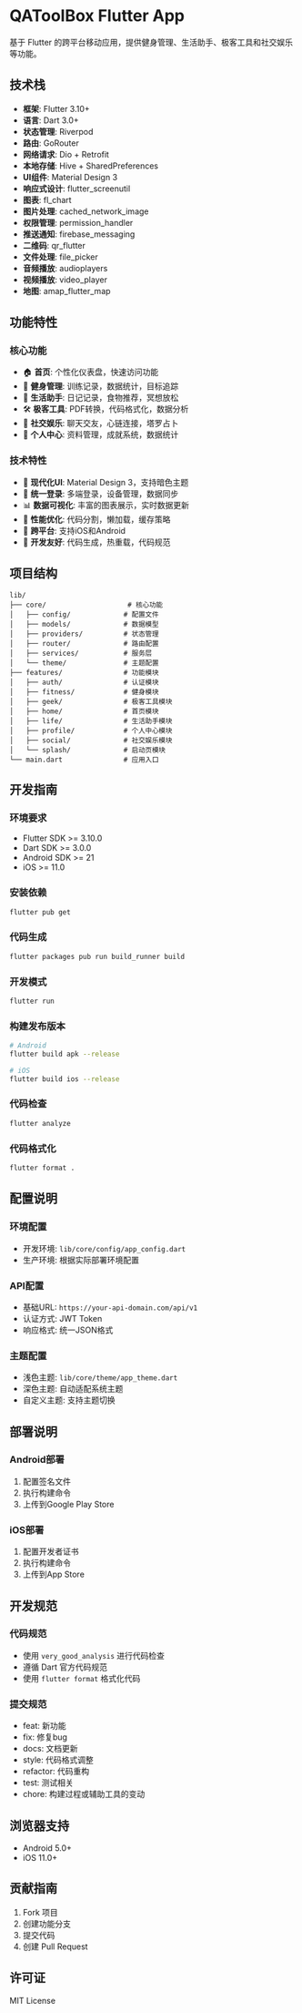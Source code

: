 # QAToolBox Flutter App

基于 Flutter 的跨平台移动应用，提供健身管理、生活助手、极客工具和社交娱乐等功能。

## 技术栈

- **框架**: Flutter 3.10+
- **语言**: Dart 3.0+
- **状态管理**: Riverpod
- **路由**: GoRouter
- **网络请求**: Dio + Retrofit
- **本地存储**: Hive + SharedPreferences
- **UI组件**: Material Design 3
- **响应式设计**: flutter_screenutil
- **图表**: fl_chart
- **图片处理**: cached_network_image
- **权限管理**: permission_handler
- **推送通知**: firebase_messaging
- **二维码**: qr_flutter
- **文件处理**: file_picker
- **音频播放**: audioplayers
- **视频播放**: video_player
- **地图**: amap_flutter_map

## 功能特性

### 核心功能
- 🏠 **首页**: 个性化仪表盘，快速访问功能
- 💪 **健身管理**: 训练记录，数据统计，目标追踪
- 🌟 **生活助手**: 日记记录，食物推荐，冥想放松
- 🛠️ **极客工具**: PDF转换，代码格式化，数据分析
- 💬 **社交娱乐**: 聊天交友，心链连接，塔罗占卜
- 👤 **个人中心**: 资料管理，成就系统，数据统计

### 技术特性
- 🎨 **现代化UI**: Material Design 3，支持暗色主题
- 🔐 **统一登录**: 多端登录，设备管理，数据同步
- 📊 **数据可视化**: 丰富的图表展示，实时数据更新
- 🚀 **性能优化**: 代码分割，懒加载，缓存策略
- 📱 **跨平台**: 支持iOS和Android
- 🔧 **开发友好**: 代码生成，热重载，代码规范

## 项目结构

```
lib/
├── core/                    # 核心功能
│   ├── config/             # 配置文件
│   ├── models/             # 数据模型
│   ├── providers/          # 状态管理
│   ├── router/             # 路由配置
│   ├── services/           # 服务层
│   └── theme/              # 主题配置
├── features/               # 功能模块
│   ├── auth/               # 认证模块
│   ├── fitness/            # 健身模块
│   ├── geek/               # 极客工具模块
│   ├── home/               # 首页模块
│   ├── life/               # 生活助手模块
│   ├── profile/            # 个人中心模块
│   ├── social/             # 社交娱乐模块
│   └── splash/             # 启动页模块
└── main.dart               # 应用入口
```

## 开发指南

### 环境要求
- Flutter SDK >= 3.10.0
- Dart SDK >= 3.0.0
- Android SDK >= 21
- iOS >= 11.0

### 安装依赖
```bash
flutter pub get
```

### 代码生成
```bash
flutter packages pub run build_runner build
```

### 开发模式
```bash
flutter run
```

### 构建发布版本
```bash
# Android
flutter build apk --release

# iOS
flutter build ios --release
```

### 代码检查
```bash
flutter analyze
```

### 代码格式化
```bash
flutter format .
```

## 配置说明

### 环境配置
- 开发环境: `lib/core/config/app_config.dart`
- 生产环境: 根据实际部署环境配置

### API配置
- 基础URL: `https://your-api-domain.com/api/v1`
- 认证方式: JWT Token
- 响应格式: 统一JSON格式

### 主题配置
- 浅色主题: `lib/core/theme/app_theme.dart`
- 深色主题: 自动适配系统主题
- 自定义主题: 支持主题切换

## 部署说明

### Android部署
1. 配置签名文件
2. 执行构建命令
3. 上传到Google Play Store

### iOS部署
1. 配置开发者证书
2. 执行构建命令
3. 上传到App Store

## 开发规范

### 代码规范
- 使用 `very_good_analysis` 进行代码检查
- 遵循 Dart 官方代码规范
- 使用 `flutter format` 格式化代码

### 提交规范
- feat: 新功能
- fix: 修复bug
- docs: 文档更新
- style: 代码格式调整
- refactor: 代码重构
- test: 测试相关
- chore: 构建过程或辅助工具的变动

## 浏览器支持

- Android 5.0+
- iOS 11.0+

## 贡献指南

1. Fork 项目
2. 创建功能分支
3. 提交代码
4. 创建 Pull Request

## 许可证

MIT License
